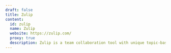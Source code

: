 ```yaml
---
draft: false
title: Zulip
content:
  id: zulip
  name: Zulip
  website: https://zulip.com/
  proxy: true
  description: Zulip is a team collaboration tool with unique topic-based threading that combines the best of email and chat to make remote work productive and delightful.
---
```

